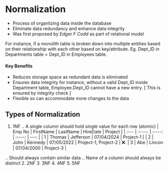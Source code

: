# Normalization

- Process of organlizing data inside the database
- Eliminate data redundancy and enhance data integrity
- Was first proposed by *Edgar F Codd* as part of relational model 

For instance, if a monolith table is broken down into multiple entities based on their relationship with each other based on key/attribute. Eg. Dept_ID in Departments table = Dept_ID in Employees table. 

#### Key Benefits
- Reduces storage space as redundant data is eliminated
- Ensures data integrity for instance, without a valid Dept_ID inside Department table, Employee.Dept_ID cannot have a new entry.
  [ This is ensured by integrity check ]
- Flexible so can accommodate more changes to the data


## Types of Normalization
1. 1NF
.. A single column should hold single value for each row (atomic)
   | Emp No    | FirstName | LastName   | HireDate   | Project              |
   | :---      |    :----: | :----:     | :----:     |  ---:                |
   | 1         | Thomas    | Jefferson  | 07/04/2024 | Project-1            |
   | 2         | John      | Kennedy    | 07/05/2022 | Project-1, Project-2 | ❌.
   | 3         | Abe       | Lincon     | 07/04/2000 | Project-3            |

.. Should always contain similar data
.. Name of a column should always be distinct
2. 2NF
3. 3NF
4. 4NF
5. 5NF


